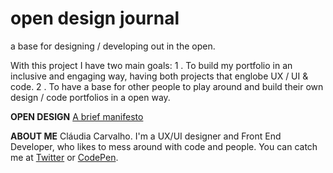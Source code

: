 # open design journal
a base for designing / developing out in the open.

With this project I have two main goals:
1 . To build my portfolio in an inclusive and engaging way, having both projects that englobe UX / UI & code.
2 . To have a base for other people to play around and build their own design / code portfolios in a open way.

**OPEN DESIGN**
[A brief manifesto](http://opensourcedesign.net/about/)

**ABOUT ME**
Cláudia Carvalho. I'm a UX/UI designer and Front End Developer, who likes to mess around with code and people.
You can catch me at [Twitter](https://twitter.com/claudiacvlho) or [CodePen](http://codepen.io/stklauz).
